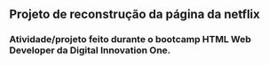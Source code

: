 ## Projeto de reconstrução da página da netflix
### Atividade/projeto feito durante o bootcamp HTML Web Developer da Digital Innovation One.

